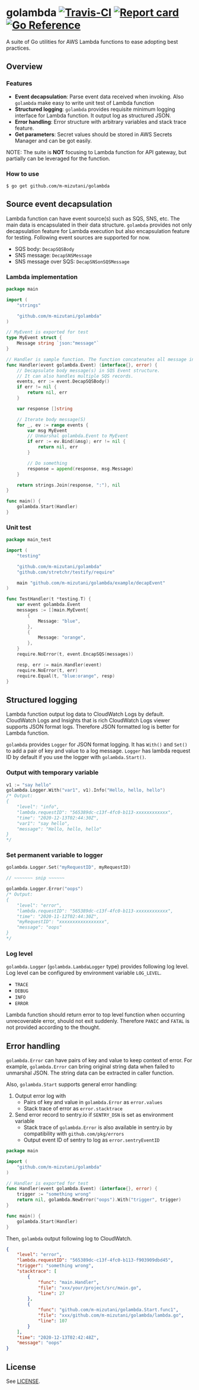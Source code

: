 # golambda [![Travis-CI](https://travis-ci.com/m-mizutani/golambda.svg)](https://travis-ci.org/m-mizutani/golambda) [![Report card](https://goreportcard.com/badge/github.com/m-mizutani/golambda)](https://goreportcard.com/report/github.com/m-mizutani/golambda) [![Go Reference](https://pkg.go.dev/badge/github.com/m-mizutani/golambda.svg)](https://pkg.go.dev/github.com/m-mizutani/golambda)

A suite of Go utilities for AWS Lambda functions to ease adopting best practices.

## Overview
### Features

- **Event decapsulation**: Parse event data received when invoking. Also `golambda` make easy to write unit test of Lambda function
- **Structured logging**: `golambda` provides requisite minimum logging interface for Lambda function. It output log as structured JSON.
- **Error handling**: Error structure with arbitrary variables and stack trace feature.
- **Get parameters**: Secret values should be stored in AWS Secrets Manager and can be got easily.

NOTE: The suite is **NOT** focusing to Lambda function for API gateway, but partially can be leveraged for the function.

### How to use

```
$ go get github.com/m-mizutani/golambda
```


## Source event decapsulation

Lambda function can have event source(s) such as SQS, SNS, etc. The main data is encapsulated in their data structure. `golambda` provides not only decapsulation feature for Lambda execution but also encapsulation feature for testing. Following event sources are supported for now.

- SQS body: `DecapSQSBody`
- SNS message: `DecapSNSMessage`
- SNS message over SQS: `DecapSNSonSQSMessage`

### Lambda implementation

```go
package main

import (
	"strings"

	"github.com/m-mizutani/golambda"
)

// MyEvent is exported for test
type MyEvent struct {
	Message string `json:"message"`
}

// Handler is sample function. The function concatenates all message in SQS body and returns it.
func Handler(event golambda.Event) (interface{}, error) {
	// Decapsulate body message(s) in SQS Event structure.
	// It can also handles multiple SQS records.
	events, err := event.DecapSQSBody()
	if err != nil {
		return nil, err
	}

	var response []string

	// Iterate body message(S)
	for _, ev := range events {
		var msg MyEvent
		// Unmarshal golambda.Event to MyEvent
		if err := ev.Bind(&msg); err != nil {
			return nil, err
		}

		// Do something
		response = append(response, msg.Message)
	}

	return strings.Join(response, ":"), nil
}

func main() {
	golambda.Start(Handler)
}
```

### Unit test

```go
package main_test

import (
	"testing"

	"github.com/m-mizutani/golambda"
	"github.com/stretchr/testify/require"

	main "github.com/m-mizutani/golambda/example/decapEvent"
)

func TestHandler(t *testing.T) {
	var event golambda.Event
	messages := []main.MyEvent{
		{
			Message: "blue",
		},
		{
			Message: "orange",
		},
	}
	require.NoError(t, event.EncapSQS(messages))

	resp, err := main.Handler(event)
	require.NoError(t, err)
	require.Equal(t, "blue:orange", resp)
}
```

## Structured logging

Lambda function output log data to CloudWatch Logs by default. CloudWatch Logs and Insights that is rich CloudWatch Logs viewer supports JSON format logs. Therefore JSON formatted log is better for Lambda function.

`golambda` provides `Logger` for JSON format logging. It has `With()` and `Set()` to add a pair of key and value to a log message. `Logger` has lambda request ID by default if you use the logger with `golambda.Start()`.

### Output with temporary variable

```go
v1 := "say hello"
golambda.Logger.With("var1", v1).Info("Hello, hello, hello")
/* Output:
{
	"level": "info",
	"lambda.requestID": "565389dc-c13f-4fc0-b113-xxxxxxxxxxxx",
	"time": "2020-12-13T02:44:30Z",
	"var1": "say hello",
	"message": "Hello, hello, hello"
}
*/
```

### Set permanent variable to logger

```go
golambda.Logger.Set("myRequestID", myRequestID)

// ~~~~~~~ snip ~~~~~~

golambda.Logger.Error("oops")
/* Output:
{
	"level": "error",
	"lambda.requestID": "565389dc-c13f-4fc0-b113-xxxxxxxxxxxx",
	"time": "2020-11-12T02:44:30Z",
	"myRequestID": "xxxxxxxxxxxxxxxxx",
	"message": "oops"
}
*/
```

### Log level

`golambda.Logger` (`golambda.LambdaLogger` type) provides following log level. Log level can be configured by environment variable `LOG_LEVEL`.

- `TRACE`
- `DEBUG`
- `INFO`
- `ERROR`

Lambda function should return error to top level function when occurring unrecoverable error, should not exit suddenly. Therefore `PANIC` and `FATAL` is not provided according to the thought.

## Error handling

`golambda.Error` can have pairs of key and value to keep context of error. For example, `golambda.Error` can bring original string data when failed to unmarshal JSON. The string data can be extracted in caller function.

Also, `golambda.Start` supports general error handling:

1. Output error log with
    - Pairs of key and value in `golambda.Error` as `error.values`
    - Stack trace of error as `error.stacktrace`
2. Send error record to sentry.io if `SENTRY_DSN` is set as environment variable
    - Stack trace of `golambda.Error` is also available in sentry.io by compatibility with `github.com/pkg/errors`
    - Output event ID of sentry to log as `error.sentryEventID`

```go
package main

import (
	"github.com/m-mizutani/golambda"
)

// Handler is exported for test
func Handler(event golambda.Event) (interface{}, error) {
	trigger := "something wrong"
	return nil, golambda.NewError("oops").With("trigger", trigger)
}

func main() {
	golambda.Start(Handler)
}
```

Then, `golambda` output following log to CloudWatch.

```json
{
    "level": "error",
    "lambda.requestID": "565389dc-c13f-4fc0-b113-f903909dbd45",
    "trigger": "something wrong",
    "stacktrace": [
        {
            "func": "main.Handler",
            "file": "xxx/your/project/src/main.go",
            "line": 27
        },
        {
            "func": "github.com/m-mizutani/golambda.Start.func1",
            "file": "xxx/github.com/m-mizutani/golambda/lambda.go",
            "line": 107
        }
    ],
    "time": "2020-12-13T02:42:48Z",
    "message": "oops"
}
```

## License

See [LICENSE](LICENSE).
